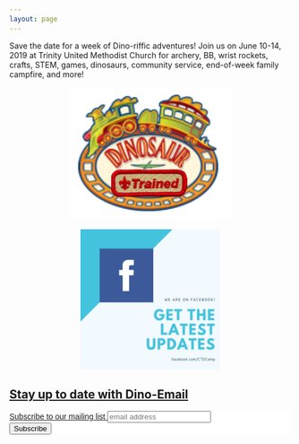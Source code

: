 ```yaml
---
layout: page
---
```


Save the date for a week of Dino-riffic adventures!  Join us on June 10-14, 2019 at Trinity United Methodist Church for archery, BB, wrist rockets, crafts, STEM, games, dinosaurs, community service, end-of-week family campfire, and more!

<p align="center"><a href="http://bit.ly/2UrlZF1"><img border="0" alt="Get Dinosaur Trained" src="/public/content/images/get-dinosaur-trained.png" /></a></p>

<p align="center"><a href="https://www.facebook.com/CTDCamp/"><img width="250" height="250" alt="We are on Facebook!" src="/public/content/images/onfacebook.png" border="0" /></p>

## Stay up to date with Dino-Email

<!-- Begin Mailchimp Signup Form -->
<link href="//cdn-images.mailchimp.com/embedcode/slim-10_7.css" rel="stylesheet" type="text/css">
<style type="text/css">
	#mc_embed_signup{background:#fff; clear:left; font:14px Helvetica,Arial,sans-serif; }
	/* Add your own Mailchimp form style overrides in your site stylesheet or in this style block.
	   We recommend moving this block and the preceding CSS link to the HEAD of your HTML file. */
</style>
<div id="mc_embed_signup">
<form action="https://crosstimbersdistrict.us20.list-manage.com/subscribe/post?u=891c0ef10c4e37d9e4be81b22&amp;id=9952788ab8" method="post" id="mc-embedded-subscribe-form" name="mc-embedded-subscribe-form" class="validate" target="_blank" novalidate>
    <div id="mc_embed_signup_scroll">
	<label for="mce-EMAIL">Subscribe to our mailing list</label>
	<input type="email" value="" name="EMAIL" class="email" id="mce-EMAIL" placeholder="email address" required>
    <!-- real people should not fill this in and expect good things - do not remove this or risk form bot signups-->
    <div style="position: absolute; left: -5000px;" aria-hidden="true"><input type="text" name="b_891c0ef10c4e37d9e4be81b22_9952788ab8" tabindex="-1" value=""></div>
    <div class="clear"><input type="submit" value="Subscribe" name="subscribe" id="mc-embedded-subscribe" class="button"></div>
    </div>
</form>
</div>

<!--End mc_embed_signup-->

